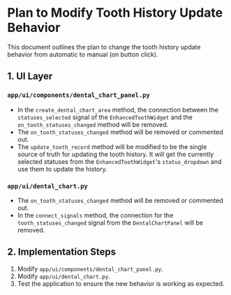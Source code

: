 # Plan to Modify Tooth History Update Behavior

This document outlines the plan to change the tooth history update behavior from automatic to manual (on button click).

## 1. UI Layer

### `app/ui/components/dental_chart_panel.py`

-   In the `create_dental_chart_area` method, the connection between the `statuses_selected` signal of the `EnhancedToothWidget` and the `on_tooth_statuses_changed` method will be removed.
-   The `on_tooth_statuses_changed` method will be removed or commented out.
-   The `update_tooth_record` method will be modified to be the single source of truth for updating the tooth history. It will get the currently selected statuses from the `EnhancedToothWidget`'s `status_dropdown` and use them to update the history.

### `app/ui/dental_chart.py`

-   The `on_tooth_statuses_changed` method will be removed or commented out.
-   In the `connect_signals` method, the connection for the `tooth_statuses_changed` signal from the `DentalChartPanel` will be removed.

## 2. Implementation Steps

1.  Modify `app/ui/components/dental_chart_panel.py`.
2.  Modify `app/ui/dental_chart.py`.
3.  Test the application to ensure the new behavior is working as expected.
